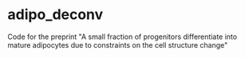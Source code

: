 # adipo_deconv
Code for the preprint "A small fraction of progenitors differentiate into mature adipocytes due to constraints on the cell structure change"
